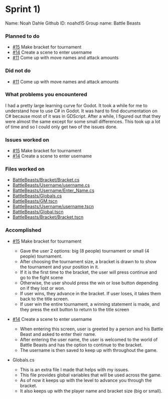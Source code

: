 # Sprint 1)
Name: Noah Dahle
Github ID: noahd15
Group name: Battle Beasts

### Planned to do
- [#15](https://github.com/utk-cs340-fall22/BattleBeasts/issues/15)  Make bracket for tournament
- [#14](https://github.com/utk-cs340-fall22/BattleBeasts/issues/14)  Create a scene to enter username
- [#11](https://github.com/utk-cs340-fall22/BattleBeasts/issues/11)  Come up with move names and attack amounts

### Did not do
- [#11](https://github.com/utk-cs340-fall22/BattleBeasts/issues/11)  Come up with move names and attack amounts

### What problems you encountered
I had a pretty large learning curve for Godot. It took a while for me to understand how to use C# in Godot. It was hard to find documentation on C# because most of it was in GDScript. After a while, I figured out that they were almost the same except for some small differences. This took up a lot of time and so I could only get two of the issues done.

### Issues worked on
- [#15](https://github.com/utk-cs340-fall22/BattleBeasts/issues/15)  Make bracket for tournament
- [#14](https://github.com/utk-cs340-fall22/BattleBeasts/issues/14)  Create a scene to enter username

### Files worked on
- [BattleBeasts/Bracket/Bracket.cs](https://github.com/utk-cs340-fall22/BattleBeasts/blob/main/Bracket/Bracket.cs)
- [BattleBeasts/Username/username.cs](https://github.com/utk-cs340-fall22/BattleBeasts/blob/main/Username/username.cs)
- [BattleBeasts/Username/Enter_Name.cs](https://github.com/utk-cs340-fall22/BattleBeasts/blob/main/Username/Enter_Name.cs)
- [BattleBeasts/Globals.cs](https://github.com/utk-cs340-fall22/BattleBeasts/blob/main/Globals.cs)
- [BattleBeasts/GM.tscn](https://github.com/utk-cs340-fall22/BattleBeasts/blob/main/GM.tscn)
- [BattleBeasts/Username/username.tscn](https://github.com/utk-cs340-fall22/BattleBeasts/blob/main/Username/username.tscn)
- [BattleBeasts/Global.tscn](https://github.com/utk-cs340-fall22/BattleBeasts/blob/main/Global.tscn)
- [BattleBeasts/Bracket/Bracket.tscn](https://github.com/utk-cs340-fall22/BattleBeasts/blob/main/Bracket/Bracket.tscn)




### Accomplished
* [#15](https://github.com/utk-cs340-fall22/BattleBeasts/issues/15)  Make bracket for tournament
  - Gave the user 2 options: big (8 people) tournament or small (4 people) tournament.
  - After choosing the tournament size, a bracket is drawn to to show the tournament and your position in it.
  - If it is the first time to the bracket, the user will press continue and go to the fight scene
  - Otherwise, the user should press the win or lose button depending on if they lost or won.
  - If user wins, they advance in the bracket. If user loses, it takes them back to the title screen.
  - If user win the entire tournament, a winning statement is made, and they press the exit button to return to the title screen

* [#14](https://github.com/utk-cs340-fall22/BattleBeasts/issues/14)  Create a scene to enter username
  - When entering this screen, user is greeted by a person and his Battle Beast and asked to enter their name.
  - After entering the user name, the user is welcomed to the world of Battle Beasts and has the option to continue to the bracket.
  - The username is then saved to keep up with throughout the game.

* Globals.cs
  - This is an extra file I made that helps with my issues.
  - This file provides global variables that will be used across the game.
  - As of now it keeps up with the level to advance you through the bracket.
  - It also keeps up with the player name and bracket size (big or small).
